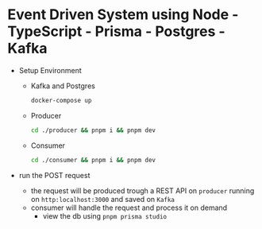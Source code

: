 # Event Driven System using Node - TypeScript - Prisma - Postgres - Kafka

-  Setup Environment 

   - Kafka and Postgres
        ```sh
        docker-compose up
        ```

   - Producer
       ```sh
       cd ./producer && pnpm i && pnpm dev
       ```

   - Consumer
       ```sh
       cd ./consumer && pnpm i && pnpm dev
       ```

- run the POST request
  - the request will be produced trough a REST API on `producer` running on `http:localhost:3000` and saved on `Kafka`
  - consumer will handle the request and process it on demand
    - view the db using `pnpm prisma studio`